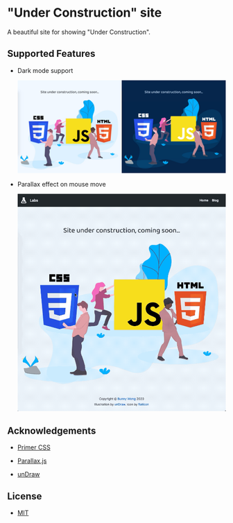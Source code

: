 # "Under Construction" site

A beautiful site for showing "Under Construction".

## Supported Features

- Dark mode support

  ![Dark mode support](assets/preview.jpg)

- Parallax effect on mouse move

  ![Parallax effect](./assets/animation.gif)

## Acknowledgements

- [Primer CSS](https://github.com/primer/css)

- [Parallax.js](https://github.com/wagerfield/parallax)

- [unDraw](https://undraw.co/)

## License

- [MIT](./license.md)
